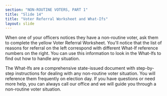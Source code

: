 ```yaml
---
section: "NON-ROUTINE VOTERS, PART 1"
title: "Slide 14"
title: "Voter Referral Worksheet and What-Ifs"
layout: slide
---
```


When one of your officers notices they have a non-routine voter, ask them to complete the yellow Voter Referral Worksheet. You'll notice that the list of reasons for referral on the left correspond with different What-If reference numbers on the right. You can use this information to look in the What-Ifs to find out how to handle any situation.

The What-Ifs are a comprehensive state-issued document with step-by-step instructions for dealing with any non-routine voter situation. You will reference them frequently on election day. If you have questions or need more help, you can always call our office and we will guide you through a non-routine voter situation.

